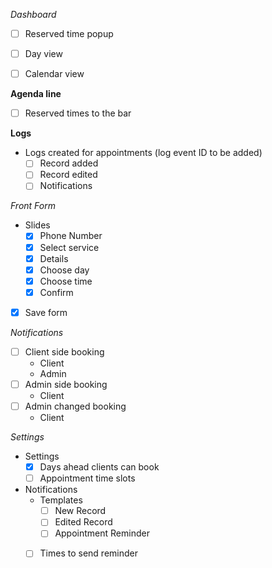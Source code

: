 
 
 *Dashboard*
- [ ] Reserved time popup

- [ ] Day view
- [ ] Calendar view




**Agenda line**
 - [ ] Reserved times to the bar
 
 **Logs**
- Logs created for appointments (log event ID to be added)
    - [ ] Record added
    - [ ] Record edited
    - [ ] Notifications

*Front Form*
- Slides
    - [x] Phone Number
    - [x] Select service
    - [x] Details
    - [x] Choose day
    - [x] Choose time
    - [x] Confirm
-[x] Save form    

*Notifications*
- [ ] Client side booking
    - Client
    - Admin
- [ ] Admin side booking
    - Client
- [ ] Admin changed booking
    - Client
    
*Settings*
- Settings
    -[x] Days ahead clients can book
    -[ ] Appointment time slots
- Notifications
    - Templates
        - [ ] New Record
        - [ ] Edited Record
        - [ ] Appointment Reminder
    - [ ] Times to send reminder    

	






